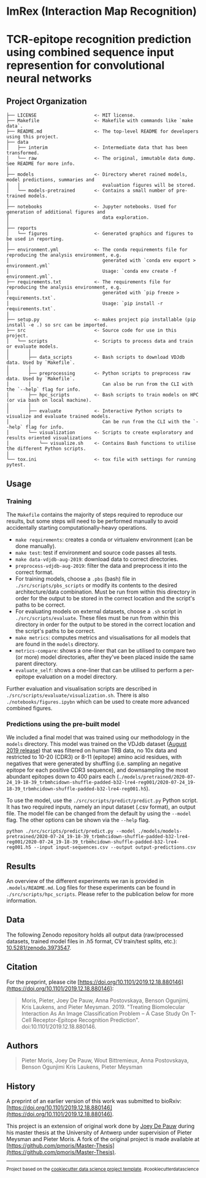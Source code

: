 ImRex (Interaction Map Recognition)
==============================

# TCR-epitope recognition prediction using combined sequence input represention for convolutional neural networks

Project Organization
------------

    ├── LICENSE                     <- MIT license.
    ├── Makefile                    <- Makefile with commands like `make data`.
    ├── README.md                   <- The top-level README for developers using this project.
    ├── data
    │   ├── interim                 <- Intermediate data that has been transformed.
    │   └── raw                     <- The original, immutable data dump. See README for more info.
    │
    ├── models                      <- Directory wheret rained models, model predictions, summaries and
    │   │                              evaluation figures will be stored.
    │   └── models-pretrained       <- Contains a small number of pre-trained models.
    │
    ├── notebooks                   <- Jupyter notebooks. Used for generation of additional figures and
    │                                  data exploration.
    │
    ├── reports
    │   └── figures                 <- Generated graphics and figures to be used in reporting.
    │
    ├── environment.yml             <- The conda requirements file for reproducing the analysis environment, e.g.
    │                                  generated with `conda env export > environment.yml`
    │                                  Usage: `conda env create -f environment.yml`.
    ├── requirements.txt            <- The requirements file for reproducing the analysis environment, e.g.
    │                                  generated with `pip freeze > requirements.txt`.
    │                                  Usage: `pip install -r requirements.txt`.
    │
    ├── setup.py                    <- makes project pip installable (pip install -e .) so src can be imported.
    ├── src                         <- Source code for use in this project.
    │   └── scripts                 <- Scripts to process data and train or evaluate models.
    │       │
    │       ├── data_scripts        <- Bash scripts to download VDJdb data. Used by `Makefile`.
    │       │
    │       ├── preprocessing       <- Python scripts to preprocess raw data. Used by `Makefile`.
    │       │                          Can also be run from the CLI with the `--help` flag for info.
    │       ├── hpc_scripts         <- Bash scripts to train models on HPC (or via bash on local machine).
    │       │
    │       ├── evaluate            <- Interactive Python scripts to visualize and evaluate trained models.
    │       │                          Can be run from the CLI with the `--help` flag for info.
    │       └── visualization       <- Scripts to create exploratory and results oriented visualizations
    │           └── visualize.sh    <- Contains Bash functions to utilise the different Python scripts.
    │
    └── tox.ini                     <- tox file with settings for running pytest.

## Usage

### Training

The `Makefile` contains the majority of steps required to reproduce our results, but some steps will need to be performed manually to avoid accidentally starting computationally-heavy operations.

- `make requirements`: creates a conda or virtualenv environment (can be done manually).
- `make test`: test if environment and source code passes all tests.
- `make data-vdjdb-aug-2019`: download data to correct directories.
- `preprocess-vdjdb-aug-2019`: filter the data and preprocess it into the correct format.
- For training models, choose a `.pbs` (bash) file in `./src/scripts/pbs_scripts` or modify its contents to the desired architecture/data combination. Must be run from within this directory in order for the output to be stored in the correct location and the script's paths to be correct.
- For evaluating models on external datasets, choose a `.sh` script in `./src/scripts/evaluate`. These files must be run from within this directory in order for the output to be stored in the correct location and the script's paths to be correct.
- `make metrics`: computes metrics and visualisations for all models that are found in the `models` directory.
- `metrics-compare`: shows a one-liner that can be utilised to compare two (or more) model directories, after they've been placed inside the same parent directory.
- `evaluate_self`: shows a one-liner that can be utilised to perform a per-epitope evaluation on a model directory.

Further evaluation and visualisation scripts are described in `./src/scripts/evaluate/visualization.sh`. There is also `./notebooks/figures.ipybn` which can be used to create more advanced combined figures.

### Predictions using the pre-built model

We included a final model that was trained using our methodology in the `models` directory. This model was trained on the VDJdb dataset ([August 2019 release](https://github.com/antigenomics/vdjdb-db/releases/tag/2019-08-08)) that was filtered on human TRB data, no 10x data and restricted to 10-20 (CDR3) or 8-11 (epitope) amino acid residues, with negatives that were generated by shuffling (i.e. sampling an negative epitope for each positive CDR3 sequence), and downsampling the most abundant epitopes down to 400 pairs each (`./models/pretrained/2020-07-24_19-18-39_trbmhcidown-shuffle-padded-b32-lre4-reg001/2020-07-24_19-18-39_trbmhcidown-shuffle-padded-b32-lre4-reg001.h5`).

To use the model, use the `./src/scripts/predict/predict.py` Python script. It has two required inputs, namely an input dataset (.csv format), an output file. The model file can be changed from the default by using the `--model` flag. The other options can be shown via the `--help` flag.

```
python ./src/scripts/predict/predict.py --model ./models/models-pretrained/2020-07-24_19-18-39_trbmhcidown-shuffle-padded-b32-lre4-reg001/2020-07-24_19-18-39_trbmhcidown-shuffle-padded-b32-lre4-reg001.h5 --input input-sequences.csv --output output-predictions.csv
```

## Results

An overview of the different experiments we ran is provided in `.models/README.md`. Log files for these experiments can be found in `./src/scripts/hpc_scripts`. Please refer to the publication below for more information.

## Data

The following Zenodo repository holds all output data (raw/processed datasets, trained model files in .h5 format, CV train/test splits, etc.): [10.5281/zenodo.3973547](https://doi.org/10.5281/zenodo.3973547).

## Citation

For the preprint, please cite [https://doi.org/10.1101/2019.12.18.880146](https://doi.org/10.1101/2019.12.18.880146):

>Moris, Pieter, Joey De Pauw, Anna Postovskaya, Benson Ogunjimi, Kris Laukens, and Pieter Meysman. 2019. "Treating Biomolecular Interaction As An Image Classification Problem – A Case Study On T-Cell Receptor-Epitope Recognition Prediction". doi:10.1101/2019.12.18.880146.

## Authors

>Pieter Moris,
>Joey De Pauw,
>Wout Bittremieux,
>Anna Postovskaya,
>Benson Ogunjimi
>Kris Laukens,
>Pieter Meysman

## History

A preprint of an earlier version of this work was submitted to bioRxiv: [https://doi.org/10.1101/2019.12.18.880146](https://doi.org/10.1101/2019.12.18.880146).

This project is an extension of original work done by [Joey De Pauw](https://github.com/JoeyDP) during his master thesis at the University of Antwerp under supervision of Pieter Meysman and Pieter Moris. A fork of the original project is made available at [https://github.com/pmoris/Master-Thesis](https://github.com/pmoris/Master-Thesis).

--------

<p><small>Project based on the <a target="_blank" href="https://drivendata.github.io/cookiecutter-data-science/">cookiecutter data science project template</a>. #cookiecutterdatascience</small></p>

